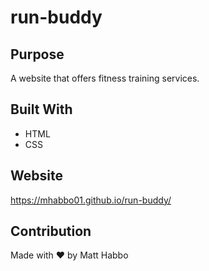# run-buddy

## Purpose
A website that offers fitness training services.

## Built With
* HTML
* CSS

## Website
https://mhabbo01.github.io/run-buddy/

## Contribution
Made with ❤️ by Matt Habbo
